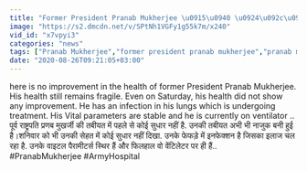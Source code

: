 ```yaml
---
title: "Former President Pranab Mukherjee \u0915\u0940 \u0924\u092c\u0940\u092f\u0924 \u092e\u0947\u0902 \u0915\u094b\u0908 \u0938\u0941\u0927\u093e\u0930 \u0928\u0939\u0940\u0902 \u0935\u0928\u0907\u0902\u0921\u093f\u092f\u093e \u0939\u093f\u0902\u0926\u0940"
image: "https://s2.dmcdn.net/v/SPtNh1VGFy1g55k7m/x240"
vid_id: "x7vpyi3"
categories: "news"
tags: ["Pranab Mukherjee","former president pranab mukherjee","pranab mukherjee health update"]
date: "2020-08-26T09:21:05+03:00"
---
```

here is no improvement in the health of former President Pranab Mukherjee. His health still remains fragile. Even on Saturday, his health did not show any improvement. He has an infection in his lungs which is undergoing treatment. His Vital parameters are stable and he is currently on ventilator ..    <br>पूर्व राष्ट्रपति प्रणब मुखर्जी की तबीयत में पहले से कोई सुधार नहीं है. उनकी तबीयत अभी भी नाजुक बनी हुई है।शनिवार को भी उनकी सेहत में कोई सुधार नहीं दिखा. उनके फेफड़े में इनफेक्शन है जिसका इलाज चल रहा है. उनके वाइटल पैरामीटर्स स्थिर हैं और फिलहाल वो वेंटिलेटर पर ही हैं..    <br>#PranabMukherjee #ArmyHospital

